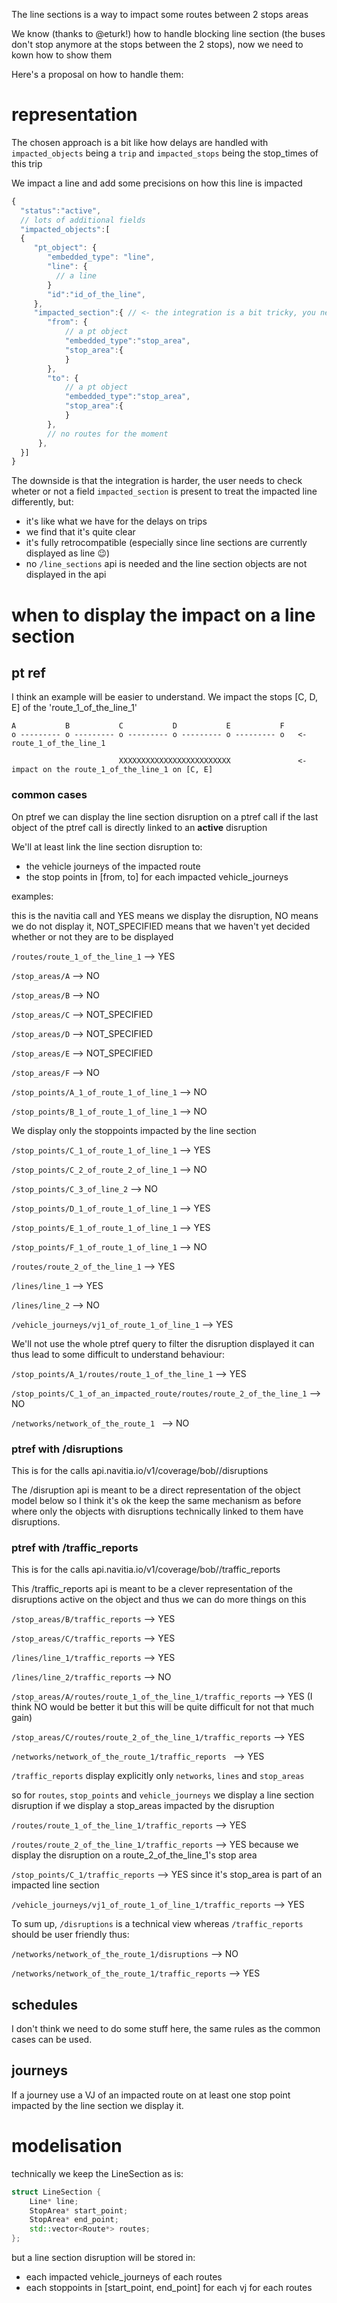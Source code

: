 The line sections is a way to impact some routes between 2 stops areas

We know (thanks to @eturk!) how to handle blocking line section (the buses don't stop anymore at the stops between the 2 stops), now we need to kown how to show them

Here's a proposal on how to handle them:

# representation

The chosen approach is a bit like how delays are handled with `impacted_objects` being a `trip` and `impacted_stops` being the stop_times of this trip

We impact a line and add some precisions on how this line is impacted

```javascript
{
  "status":"active",
  // lots of additional fields
  "impacted_objects":[
  {
     "pt_object": {
        "embedded_type": "line",
        "line": {
          // a line
        }
        "id":"id_of_the_line",
     }, 
     "impacted_section":{ // <- the integration is a bit tricky, you need to check this field to know the impact is on a line section
        "from": {
            // a pt object
            "embedded_type":"stop_area",
            "stop_area":{
            }
        },
        "to": {
            // a pt object
            "embedded_type":"stop_area",
            "stop_area":{
            }
        },
        // no routes for the moment
      },
  }]
}
```

The downside is that the integration is harder, the user needs to check wheter or not a field `impacted_section` is present to treat the impacted line differently, 
but:
* it's like what we have for the delays on trips
* we find that it's quite clear
* it's fully retrocompatible (especially since line sections are currently displayed as line :wink:)
* no `/line_sections` api is needed and the line section objects are not displayed in the api

# when to display the impact on a line section

## pt ref

I think an example will be easier to understand. We impact the stops [C, D, E] of the 'route_1_of_the_line_1'

```
A           B           C           D           E           F
o --------- o --------- o --------- o --------- o --------- o   <- route_1_of_the_line_1

                        XXXXXXXXXXXXXXXXXXXXXXXXX               <- impact on the route_1_of_the_line_1 on [C, E]
```

### common cases

On ptref we can display the line section disruption on a ptref call if the last object of the ptref call is directly linked to an **active** disruption

We'll at least link the line section disruption to:
* the vehicle journeys of the impacted route
* the stop points in [from, to] for each impacted vehicle_journeys

examples:

this is the navitia call and YES means we display the disruption, NO means we do not display it, 
NOT_SPECIFIED means that we haven't yet decided whether or not they are to be displayed

`/routes/route_1_of_the_line_1` --> YES

`/stop_areas/A`  --> NO

`/stop_areas/B`  --> NO

`/stop_areas/C`  --> NOT_SPECIFIED

`/stop_areas/D`  --> NOT_SPECIFIED

`/stop_areas/E`  --> NOT_SPECIFIED

`/stop_areas/F`  --> NO

`/stop_points/A_1_of_route_1_of_line_1`  --> NO

`/stop_points/B_1_of_route_1_of_line_1`  --> NO

We display only the stoppoints impacted by the line section

`/stop_points/C_1_of_route_1_of_line_1`  --> YES

`/stop_points/C_2_of_route_2_of_line_1`  --> NO

`/stop_points/C_3_of_line_2`  --> NO


`/stop_points/D_1_of_route_1_of_line_1`  --> YES

`/stop_points/E_1_of_route_1_of_line_1`  --> YES

`/stop_points/F_1_of_route_1_of_line_1`  --> NO


`/routes/route_2_of_the_line_1`  --> YES

`/lines/line_1`  -->  YES

`/lines/line_2`  -->  NO

`/vehicle_journeys/vj1_of_route_1_of_line_1`  --> YES


We'll not use the whole ptref query to filter the disruption displayed it can thus lead to some difficult to understand behaviour:

`/stop_points/A_1/routes/route_1_of_the_line_1`  --> YES

`/stop_points/C_1_of_an_impacted_route/routes/route_2_of_the_line_1`  --> NO

`/networks/network_of_the_route_1 `  --> NO

### ptref with /disruptions

This is for the calls api.navitia.io/v1/coverage/bob/<some pt ref filters>/disruptions

The /disruption api is meant to be a direct representation of the object model below so I think it's ok the keep the same mechanism as before 
where only the objects with disruptions technically linked to them have disruptions.


### ptref with /traffic_reports

This is for the calls api.navitia.io/v1/coverage/bob/<some pt ref filters>/traffic_reports

This /traffic_reports api is meant to be a clever representation of the disruptions active on the object and thus we can do more things on this

`/stop_areas/B/traffic_reports`  --> YES

`/stop_areas/C/traffic_reports`  --> YES

`/lines/line_1/traffic_reports`  --> YES

`/lines/line_2/traffic_reports`  --> NO

`/stop_areas/A/routes/route_1_of_the_line_1/traffic_reports`  --> YES (I think NO would be better it but this will be quite difficult for not that much gain)

`/stop_areas/C/routes/route_2_of_the_line_1/traffic_reports`  --> YES

`/networks/network_of_the_route_1/traffic_reports `  --> YES

`/traffic_reports` display explicitly only `networks`, `lines` and `stop_areas`

so for `routes`, `stop_points` and `vehicle_journeys` we display a line section disruption if we display a stop_areas impacted by the disruption

`/routes/route_1_of_the_line_1/traffic_reports`  --> YES

`/routes/route_2_of_the_line_1/traffic_reports`  --> YES because we display the disruption on a route_2_of_the_line_1's stop area

`/stop_points/C_1/traffic_reports`  --> YES since it's stop_area is part of an impacted line section

`/vehicle_journeys/vj1_of_route_1_of_line_1/traffic_reports`  --> YES


To sum up, `/disruptions` is a technical view whereas `/traffic_reports` should be user friendly thus:

`/networks/network_of_the_route_1/disruptions`  --> NO

`/networks/network_of_the_route_1/traffic_reports`  --> YES


## schedules

I don't think we need to do some stuff here, the same rules as the common cases can be used.

## journeys

If a journey use a VJ of an impacted route on at least one stop point impacted by the line section we display it.


# modelisation

technically we keep the LineSection as is:

```c++
struct LineSection {
    Line* line;
    StopArea* start_point;
    StopArea* end_point;
    std::vector<Route*> routes;
};
```

but a line section disruption will be stored in:
* each impacted vehicle_journeys of each routes
* each stoppoints in [start_point, end_point] for each vj for each routes
